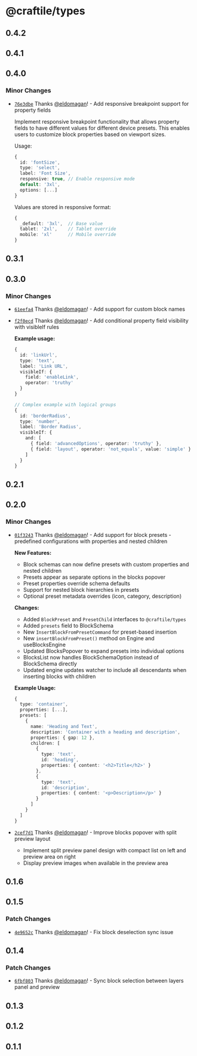 # @craftile/types

## 0.4.2

## 0.4.1

## 0.4.0

### Minor Changes

- [`76e3dbe`](https://github.com/craftile/editor/commit/76e3dbe736887a90005a8d5366f833730f86f974) Thanks [@eldomagan](https://github.com/eldomagan)! - Add responsive breakpoint support for property fields

  Implement responsive breakpoint functionality that allows property fields to have different values for different device presets. This enables users to customize block properties based on viewport sizes.

  Usage:

  ```ts
  {
    id: 'fontSize',
    type: 'select',
    label: 'Font Size',
    responsive: true, // Enable responsive mode
    default: '3xl',
    options: [...]
  }
  ```

  Values are stored in responsive format:

  ```ts
  {
    _default: '3xl',  // Base value
    tablet: '2xl',    // Tablet override
    mobile: 'xl'      // Mobile override
  }
  ```

## 0.3.1

## 0.3.0

### Minor Changes

- [`61eefa4`](https://github.com/craftile/editor/commit/61eefa45d358abbfdc9c0c2a9d52263a436e170c) Thanks [@eldomagan](https://github.com/eldomagan)! - Add support for custom block names

- [`f2f0ecd`](https://github.com/craftile/editor/commit/f2f0ecd68a0b3eaadf8676622788058f5fdc422d) Thanks [@eldomagan](https://github.com/eldomagan)! - Add conditional property field visibility with visibleIf rules

  **Example usage:**

  ```typescript
  {
    id: 'linkUrl',
    type: 'text',
    label: 'Link URL',
    visibleIf: {
      field: 'enableLink',
      operator: 'truthy'
    }
  }

  // Complex example with logical groups
  {
    id: 'borderRadius',
    type: 'number',
    label: 'Border Radius',
    visibleIf: {
      and: [
        { field: 'advancedOptions', operator: 'truthy' },
        { field: 'layout', operator: 'not_equals', value: 'simple' }
      ]
    }
  }
  ```

## 0.2.1

## 0.2.0

### Minor Changes

- [`01f3243`](https://github.com/craftile/editor/commit/01f3243a863a540deee4c62afa36c4ce06121a5d) Thanks [@eldomagan](https://github.com/eldomagan)! - Add support for block presets - predefined configurations with properties and nested children

  **New Features:**
  - Block schemas can now define presets with custom properties and nested children
  - Presets appear as separate options in the blocks popover
  - Preset properties override schema defaults
  - Support for nested block hierarchies in presets
  - Optional preset metadata overrides (icon, category, description)

  **Changes:**
  - Added `BlockPreset` and `PresetChild` interfaces to `@craftile/types`
  - Added `presets` field to BlockSchema
  - New `InsertBlockFromPresetCommand` for preset-based insertion
  - New `insertBlockFromPreset()` method on Engine and useBlocksEngine
  - Updated BlocksPopover to expand presets into individual options
  - BlocksList now handles BlockSchemaOption instead of BlockSchema directly
  - Updated engine updates watcher to include all descendants when inserting blocks with children

  **Example Usage:**

  ```typescript
  {
    type: 'container',
    properties: [...],
    presets: [
      {
        name: 'Heading and Text',
        description: 'Container with a heading and description',
        properties: { gap: 12 },
        children: [
          {
            type: 'text',
            id: 'heading',
            properties: { content: '<h2>Title</h2>' }
          },
          {
            type: 'text',
            id: 'description',
            properties: { content: '<p>Description</p>' }
          }
        ]
      }
    ]
  }
  ```

- [`2cef7d1`](https://github.com/craftile/editor/commit/2cef7d1c9d555045c6ecac054607923f435febdb) Thanks [@eldomagan](https://github.com/eldomagan)! - Improve blocks popover with split preview layout
  - Implement split preview panel design with compact list on left and preview area on right
  - Display preview images when available in the preview area

## 0.1.6

## 0.1.5

### Patch Changes

- [`4e9652c`](https://github.com/craftile/editor/commit/4e9652c57214b72e8f7b8519fac8aead14297a4c) Thanks [@eldomagan](https://github.com/eldomagan)! - Fix block deselection sync issue

## 0.1.4

### Patch Changes

- [`6fbf803`](https://github.com/craftile/editor/commit/6fbf803067b4bc7b6a56e9813fcb30b8ea7dc564) Thanks [@eldomagan](https://github.com/eldomagan)! - Sync block selection between layers panel and preview

## 0.1.3

## 0.1.2

## 0.1.1
